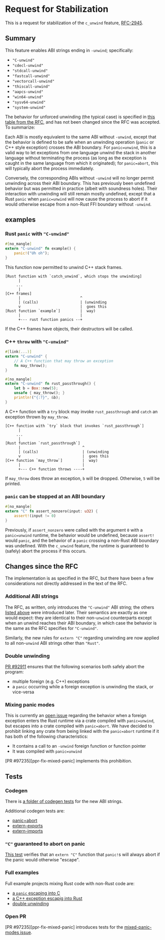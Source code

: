# Request for Stabilization

<!-- Note: waiting on https://github.com/rust-lang/rust/pull/97235 -->
<!-- Note: need to finish this documentation: https://github.com/BatmanAoD/reference/tree/c-unwind-documentation -->

This is a request for stabilization of the `c_unwind` feature,
[RFC-2945][rfc-text].

## Summary

This feature enables ABI strings ending in `-unwind`; specifically:

- `"C-unwind"`
- `"cdecl-unwind"`
- `"stdcall-unwind"`
- `"fastcall-unwind"`
- `"vectorcall-unwind"`
- `"thiscall-unwind"`
- `"aapcs-unwind"`
- `"win64-unwind"`
- `"sysv64-unwind"`
- `"system-unwind"`

The behavior for unforced unwinding (the typical case) is specified in [this
table from the RFC][rfc-table], and has not been changed since the RFC was
accepted. To summarize:

Each ABI is mostly equivalent to the same ABI without `-unwind`, except that
the behavior is defined to be safe when an unwinding operation (`panic` or C++
style exception) crosses the ABI boundary. For `panic=unwind`, this is a valid
way to let exceptions from one language unwind the stack in another language
without terminating the process (as long as the exception is caught in the same
language from which it originated); for `panic=abort`, this will typically
abort the process immediately.

Conversely, the corresponding ABIs without `-unwind` will no longer permit
unwinding across their ABI boundary. This has previously been undefined
behavior but was permitted in practice (albeit with soundness holes). Their
interaction with unwinding will still remain mostly undefined, except that a
Rust `panic` when `panic=unwind` will now cause the process to abort if it
would otherwise escape from a non-Rust FFI boundary without `-unwind`.

## examples

### Rust `panic` with `"C-unwind"`

```rust
#[no_mangle]
extern "C-unwind" fn example() {
    panic!("Uh oh");
}
```

This function now permitted to unwind C++ stack frames.

```
[Rust function with `catch_unwind`, which stops the unwinding]
      |
     ...
      |
[C++ frames]
      |                           ^
      | (calls)                   | (unwinding
      v                           |  goes this
[Rust function `example`]         |  way)
      |                           |
      +--- rust function panics --+
```

If the C++ frames have objects, their destructors will be called.

### C++ `throw` with `"C-unwind"`

```rust
#[link(...)]
extern "C-unwind" {
    // A C++ function that may throw an exception
    fn may_throw();
}

#[no_mangle]
extern "C-unwind" fn rust_passthrough() {
    let b = Box::new(5);
    unsafe { may_throw(); }
    println!("{:?}", &b);
}
```

A C++ function with a `try` block may invoke `rust_passthrough` and `catch` an
exception thrown by `may_throw`.

```
[C++ function with `try` block that invokes `rust_passthrough`]
      |
     ...
      |
[Rust function `rust_passthrough`]
      |                            ^
      | (calls)                    | (unwinding
      v                            |  goes this
[C++ function `may_throw`]         |  way)
      |                            |
      +--- C++ function throws ----+
```

If `may_throw` does throw an exception, `b` will be dropped. Otherwise, `5`
will be printed.

### `panic` can be stopped at an ABI boundary

```rust
#[no_mangle]
extern "C" fn assert_nonzero(input: u32) {
    assert!(input != 0)
}
```

Previously, if `assert_nonzero` were called with the argument `0` with a
`panic=unwind` runtime, the behavior would be undefined, because `assert!`
would `panic`, and the behavior of a `panic` crossing a non-Rust ABI boundary
was undefined. With the `c_unwind` feature, the runtime is guaranteed to
(safely) abort the process if this occurs.

## Changes since the RFC

The implementation is as specified in the RFC, but there have been a few
considerations not directly addressed in the text of the RFC.

### Additional ABI strings

The RFC, as written, only introduces the `"C-unwind"` ABI string; the others
[listed above](#summary) were introduced later. Their semantics are exactly as
one would expect: they are identical to their non-`unwind` counterparts except
when an unwind reaches their ABI boundary, in which case the behavior is the
same as the RFC specifies for `"C-unwind"`.

Similarly, the new rules for `extern "C"` regarding unwinding are now applied
to all non-`unwind` ABI strings other than `"Rust"`.

### Double unwinding

[PR #92911][pr-double-unwind] ensures that the following scenarios both safely
abort the program:

* multiple foreign (e.g. C++) exceptions
* a `panic` occurring while a foreign exception is unwinding the stack, or
  vice-versa

### Mixing panic modes

This is currently an [open issue][issue-mixed-panic] regarding the behavior
when a foreign exception enters the Rust runtime via a crate compiled with
`panic=unwind`, but escapes into a crate compiled with `panic=abort`. We have
decided to prohibit linking any crate from being linked with the `panic=abort`
runtime if it has both of the following characteristics:

* It contains a call to an `-unwind` foreign function or function pointer
* It was compiled with `panic=unwind`

[PR #97235][ppr-fix-mixed-panic] implements this prohibition.

## Tests

### Codegen

There is [a folder of codegen tests][codegen-unwind] for the new ABI strings.

Additional codegen tests are:

* [panic=abort][codegen-extra-1]
* [extern-exports][codegen-extra-2]
* [extern-imports][codegen-extra-3]

### `"C"` guaranteed to abort on panic

[This test][abort-on-panic] verifies that an `extern "C"` function that
`panic!`s will always abort if the panic would otherwise "escape".

### Full examples

Full example projects mixing Rust code with non-Rust code are:

* [a `panic` escaping into C][panic-into-c]
* [a C++ exception escapig into Rust][cpp-throw-into-rust]
* [double unwinding][double-unwind]

### Open PR

[PR #97235][ppr-fix-mixed-panic] introduces tests for the [mixed-panic-modes
issue](#mixing-panic-modes).

<!-- requirements, from the stabilization guide:
+ A summary, showing examples (e.g. code snippets) what is enabled by this feature.
- Links to test cases in our test suite regarding this feature and describe the feature's behavior on encountering edge cases.
- Links to the documentations (the PRs we have made in the previous steps).
- Any other relevant information.
- The resolutions of any unresolved questions if the stabilization is for an RFC.
-->

<!-- links -->
[rfc-text]: https://github.com/rust-lang/rfcs/blob/master/text/2945-c-unwind-abi.md
[rfc-table]: https://github.com/rust-lang/rfcs/blob/master/text/2945-c-unwind-abi.md#abi-boundaries-and-unforced-unwinding
[pr-fix-mixed-panic]: https://github.com/rust-lang/rust/pull/97235/files
[pr-double-unwind]: https://github.com/rust-lang/rust/pull/92911
[issue-mixed-panic]: https://github.com/rust-lang/rust/issues/96926
[pr-abort-in-personality]: https://github.com/rust-lang/rust/pull/86801
[codegen-unwind]: https://github.com/rust-lang/rust/tree/master/src/test/codegen/unwind-abis
[codegen-extra-1]: https://github.com/rust-lang/rust/blob/master/src/test/codegen/unwind-and-panic-abort.rs
[codegen-extra-2]: https://github.com/rust-lang/rust/blob/master/src/test/codegen/unwind-extern-exports.rs
[codegen-extra-3]: https://github.com/rust-lang/rust/blob/master/src/test/codegen/unwind-extern-imports.rs
[panic-into-c]: https://github.com/rust-lang/rust/tree/master/src/test/run-make-fulldeps/c-unwind-abi-catch-lib-panic
[cpp-throw-into-rust]: https://github.com/rust-lang/rust/tree/master/src/test/run-make-fulldeps/foreign-exceptions
[double-unwind]: https://github.com/rust-lang/rust/tree/master/src/test/run-make-fulldeps/foreign-double-unwind
[abort-on-panic]: https://github.com/rust-lang/rust/blob/master/src/test/ui/panics/abort-on-panic.rs
